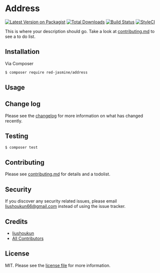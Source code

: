 # Address

[![Latest Version on Packagist][ico-version]][link-packagist]
[![Total Downloads][ico-downloads]][link-downloads]
[![Build Status][ico-travis]][link-travis]
[![StyleCI][ico-styleci]][link-styleci]

This is where your description should go. Take a look at [contributing.md](contributing.md) to see a to do list.

## Installation

Via Composer

``` bash
$ composer require red-jasmine/address
```

## Usage

## Change log

Please see the [changelog](changelog.md) for more information on what has changed recently.

## Testing

``` bash
$ composer test
```

## Contributing

Please see [contributing.md](contributing.md) for details and a todolist.

## Security

If you discover any security related issues, please email liushoukun66@gmail.com instead of using the issue tracker.

## Credits

- [liushoukun][link-author]
- [All Contributors][link-contributors]

## License

MIT. Please see the [license file](license.md) for more information.

[ico-version]: https://img.shields.io/packagist/v/red-jasmine/address.svg?style=flat-square
[ico-downloads]: https://img.shields.io/packagist/dt/red-jasmine/address.svg?style=flat-square
[ico-travis]: https://img.shields.io/travis/red-jasmine/address/master.svg?style=flat-square
[ico-styleci]: https://styleci.io/repos/12345678/shield

[link-packagist]: https://packagist.org/packages/red-jasmine/address
[link-downloads]: https://packagist.org/packages/red-jasmine/address
[link-travis]: https://travis-ci.org/red-jasmine/address
[link-styleci]: https://styleci.io/repos/12345678
[link-author]: https://github.com/red-jasmine
[link-contributors]: ../../contributors
